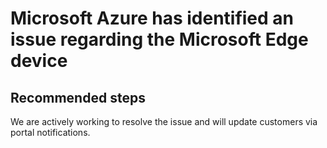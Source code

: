 <properties 
    pageTitle="Unexpected Default Route Count Learned From Microsoft Core Router"
    description="Unexpected Default Route Count Learned From Microsoft Core Router"
    infoBubbleText="Unexpected Default Route Count Learned From Microsoft Core Router.  See details on right."
    service="microsoft.network"
    resource="ExpressRoute"
    authors="KristinaNeyens"
    displayOrder=""
    articleId="ExRCoreRouterUnexpectedLearnedDefaultRouteCountInsight"
    selfHelpType="diagnostics"
    supportTopicIds="32539963, 32539944"
    resourceTags="windows"
    productPesIds="15480"
    cloudEnvironments="public"
 />
# Microsoft Azure has identified an issue regarding the Microsoft Edge device
## **Recommended steps**
We are actively working to resolve the issue and will update customers via portal notifications.
